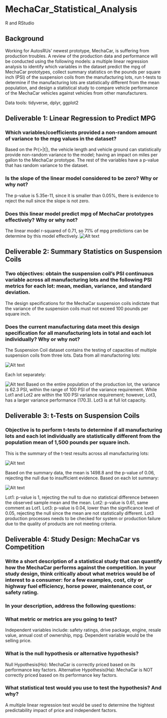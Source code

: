 # MechaCar_Statistical_Analysis
R and RStudio
## Background
Working for AutosRUs' newest prototype, MechaCar, is suffering from production troubles. A review of the production data and performance will be conducted using the following models: a multiple linear regression analysis to identify which variables in the dataset predict the mpg of MechaCar prototypes, collect summary statistics on the pounds per square inch (PSI) of the suspension coils from the manufacturing lots,  run t-tests to determine if the manufacturing lots are statistically different from the mean population, and design a statistical study to compare vehicle performance of the MechaCar vehicles against vehicles from other manufacturers.

Data tools:  tidyverse, dplyr, ggplot2
## Deliverable 1: Linear Regression to Predict MPG
### Which variables/coefficients provided a non-random amount of variance to the mpg values in the dataset?
Based on the Pr(>|t|), the vehicle length and vehicle ground can statistically provide non-random variance to the model; having an impact on miles per gallon to the MechaCar prototype. The rest of the variables have a p-value that has random variance to the dataset. 
### Is the slope of the linear model considered to be zero? Why or why not?
The p-value is 5.35e-11, since it is smaller than 0.05%, there is evidence to reject the null since the slope is not zero. 
### Does this linear model predict mpg of MechaCar prototypes effectively? Why or why not?
The linear model r-squared of 0.71, so 71% of mpg predictions can be determine by this model effectively. 
![Alt text](https://raw.githubusercontent.com/Byankap/MechaCar_Statistical_Analysis/main/Images/Deliverable%201/Screen%20Shot%202022-02-04%20at%2011.17.00%20PM.png)

## Deliverable 2: Summary Statistics on Suspension Coils
### Two objectives: obtain the suspension coil’s PSI continuous variable across all manufacturing lots and the following PSI metrics for each lot: mean, median, variance, and standard deviation.
The design specifications for the MechaCar suspension coils indictate that the variance of the suspension coils must not exceed 100 pounds per square inch. 
### Does the current manufacturing data meet this design specification for all manufacturing lots in total and each lot individually? Why or why not?
The Suspension Coil dataset contains the testing of capacities of multiple suspension coils from three lots.
Data from all manufactoring lots:

![Alt text](https://raw.githubusercontent.com/Byankap/MechaCar_Statistical_Analysis/main/Images/Deliverable_2/Screen%20Shot%202022-02-06%20at%205.40.01%20PM.png)

Each lot separately:

![Alt text](https://raw.githubusercontent.com/Byankap/MechaCar_Statistical_Analysis/main/Images/Deliverable_2/Screen%20Shot%202022-02-06%20at%2010.58.50%20PM.png)
Based on the entire population of the production lot, the variance is 62.3 PSI, within the range of 100 PSI of the variance requirement. While Lot1 and Lot2 are within the 100 PSI variance requirement; however, Lot3, has a larger variance performance (170.3). Lot3 is at full lot capacity. 

## Deliverable 3: t-Tests on Suspension Coils
### Objective is to perform t-tests to determine if all manufacturing lots and each lot individually are statistically different from the population mean of 1,500 pounds per square inch.
This is the summary of the t-test results across all manufacturing lots:

![Alt text](https://raw.githubusercontent.com/Byankap/MechaCar_Statistical_Analysis/main/Images/Deliverable_3/Screen%20Shot%202022-02-06%20at%2010.22.37%20PM.png)

Based on the summary data, the mean is 1498.8 and the p-value of 0.06, rejecting the null due to insufficient evidence. 
Based on each lot summary:

![Alt text](https://raw.githubusercontent.com/Byankap/MechaCar_Statistical_Analysis/main/Images/Deliverable_3/Screen%20Shot%202022-02-06%20at%2010.20.47%20PM.png)

Lot1: p-value is 1, rejecting the null to due no statistical difference between the observed sample mean and the mean.
Lot2: p-value is 0.61, same comment as Lot1.
Lot3: p-value is 0.04, lower than the significance level of 0.05, rejecting the null since the mean are not statistically different. 
Lot3 production processes needs to be checked for system or production failure due to the quality of products are not meeting criteria. 

## Deliverable 4: Study Design: MechaCar vs Competition
### Write a short description of a statistical study that can quantify how the MechaCar performs against the competition. In your study design, think critically about what metrics would be of interest to a consumer: for a few examples, cost, city or highway fuel efficiency, horse power, maintenance cost, or safety rating.
### In your description, address the following questions:
### What metric or metrics are you going to test?
Independent variables include: safety ratings, drive package, engine, resale value, annual cost of ownership, mpg. Dependent variable would be the selling price.
### What is the null hypothesis or alternative hypothesis?
Null Hypothesis(Ho): MechaCar is correctly priced based on its performance key factors.
Alternative Hypothesis(Ha):  MechaCar is NOT correctly priced based on its performance key factors.
### What statistical test would you use to test the hypothesis? And why?
A multiple linear regression test would be used to determine the hightest predictability impact of price and independent factors. 
